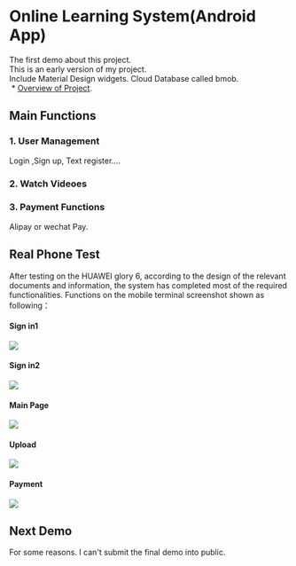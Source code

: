 # Online Learning System(Android App)
The first demo about this project.  
This is an early version of my project.  
Include Material Design widgets. Cloud Database called bmob.  
  * [Overview of Project](https://github.com/Kong96/OnlineLearningSystem/blob/master/Online%20Learning%20System.pptx).  
## Main Functions  
### 1. User Management  
Login ,Sign up, Text register....  
### 2. Watch Videoes  
### 3. Payment Functions  
Alipay or wechat Pay.  
## Real Phone Test  
  After testing on the HUAWEI glory 6, according to the design of the relevant documents and information, the system has completed most of the required functionalities. Functions on the mobile terminal screenshot shown as following：  
#### Sign in1  
![](https://github.com/Kong96/OnlineLearningSystem/blob/master/ezgif-1-44cea1b999.gif)
#### Sign in2  
![](https://github.com/Kong96/OnlineLearningSystem/blob/master/ezgif-1-b9c3f3a0dd.gif) 
#### Main Page 
![](https://github.com/Kong96/OnlineLearningSystem/blob/master/ezgif-1-b9c3f3a0dd.gif)  
#### Upload   
![](https://github.com/Kong96/OnlineLearningSystem/blob/master/ezgif-1-3637c952b1.gif)  
#### Payment   
![](https://github.com/Kong96/OnlineLearningSystem/blob/master/ezgif-1-855a5d170f.gif)
## Next Demo  
For some reasons. I can't submit the final demo into public.
